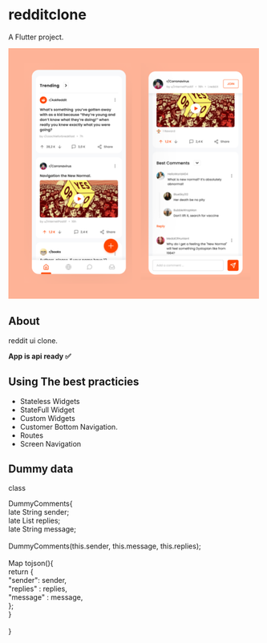 
# redditclone
A Flutter project.

<img src="/mobile-dev-eval.png" alt="Alt Text" style="width: 100%; max-width: 500px; height: 500px; object-fit: cover;">




## About
 <p>reddit ui clone.</p>
 <b>App is api ready ✅</b>
 
 ## Using The best practicies
  - Stateless Widgets
  - StateFull Widget
  - Custom Widgets
  - Customer Bottom Navigation.
  - Routes
  - Screen Navigation

## Dummy data
<p class="color: aqua" >class</p> DummyComments{ <br/>
  late String sender;<br/>
  late List replies;<br/>
  late String message;<br/>
<br/>
  DummyComments(this.sender, this.message, this.replies);
<br/><br/>
  Map<String, dynamic> tojson(){<br/>
    return {<br/>
      "sender": sender,<br/>
      "replies" : replies,<br/>
      "message" : message,<br/>
    };<br/>
  }<br/>
  <br/>
}<br/>
